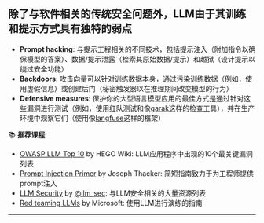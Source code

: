 ## 除了与软件相关的传统安全问题外，LLM由于其训练和提示方式具有独特的弱点

* **Prompt hacking**: 与提示工程相关的不同技术，包括提示注入（附加指令以确保模型的答案）、数据/提示泄露（检索其原始数据/提示）和越狱（设计提示以绕过安全功能）
* **Backdoors**: 攻击向量可以针对训练数据本身，通过污染训练数据（例如，使用虚假信息）或创建后门（秘密触发器以在推理期间改变模型的行为）
* **Defensive measures**: 保护你的大型语言模型应用的最佳方式是通过针对这些漏洞进行测试（例如，使用红队测试和像[garak](https://github.com/leondz/garak/)这样的检查工具），并在生产环境中观察它们（使用像[langfuse](https://github.com/langfuse/langfuse/)这样的框架）

📚 **推荐课程**:
* [OWASP LLM Top 10](https://owasp.org/www-project-top-10-for-large-language-model-applications/) by HEGO Wiki: LLM应用程序中出现的10个最关键漏洞列表
* [Prompt Injection Primer](https://github.com/jthack/PIPE) by Joseph Thacker: 简短指南致力于为工程师提供prompt注入
* [LLM Security](https://llmsecurity.net/) by [@llm_sec](https://twitter.com/llm_sec): 与LLM安全相关的大量资源列表
* [Red teaming LLMs](https://learn.microsoft.com/en-us/azure/ai-services/openai/concepts/red-teaming) by Microsoft: 使用LLM进行演练的指南
---



